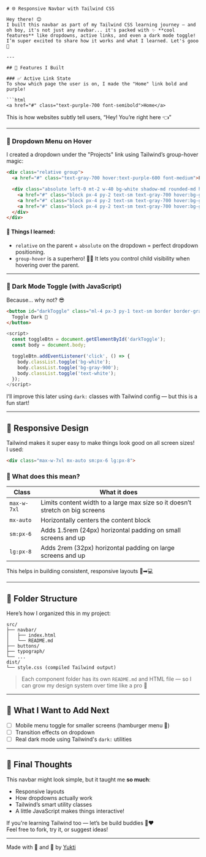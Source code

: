 ```

# 🌐 Responsive Navbar with Tailwind CSS

Hey there! 😊  
I built this navbar as part of my Tailwind CSS learning journey — and oh boy, it's not just any navbar... it's packed with ✨ **cool features** like dropdowns, active links, and even a dark mode toggle! I’m super excited to share how it works and what I learned. Let's gooo 🚀

---

## 🔧 Features I Built

### ✅ Active Link State
To show which page the user is on, I made the "Home" link bold and purple!

```html
<a href="#" class="text-purple-700 font-semibold">Home</a>
```

This is how websites subtly tell users, “Hey! You’re right here 👈”

---

### 📂 Dropdown Menu on Hover

I created a dropdown under the "Projects" link using Tailwind’s group-hover magic:

```html
<div class="relative group">
  <a href="#" class="text-gray-700 hover:text-purple-600 font-medium">Projects</a>

  <div class="absolute left-0 mt-2 w-40 bg-white shadow-md rounded-md hidden group-hover:block z-10">
    <a href="#" class="block px-4 py-2 text-sm text-gray-700 hover:bg-gray-100">Websites</a>
    <a href="#" class="block px-4 py-2 text-sm text-gray-700 hover:bg-gray-100">UI Components</a>
    <a href="#" class="block px-4 py-2 text-sm text-gray-700 hover:bg-gray-100">Experiments</a>
  </div>
</div>
```

#### 🧠 Things I learned:

- `relative` on the parent + `absolute` on the dropdown = perfect dropdown positioning.
- `group-hover` is a superhero! 🦸‍♀️ It lets you control child visibility when hovering over the parent.

---

### 🌙 Dark Mode Toggle (with JavaScript)

Because… why not? 😎

```html
<button id="darkToggle" class="ml-4 px-3 py-1 text-sm border border-gray-300 rounded-md hover:bg-gray-100">
  Toggle Dark 🌙
</button>
```

```js
<script>
  const toggleBtn = document.getElementById('darkToggle');
  const body = document.body;

  toggleBtn.addEventListener('click', () => {
    body.classList.toggle('bg-white');
    body.classList.toggle('bg-gray-900');
    body.classList.toggle('text-white');
  });
</script>
```

I’ll improve this later using `dark:` classes with Tailwind config — but this is a fun start!

---

## 📱 Responsive Design

Tailwind makes it super easy to make things look good on all screen sizes!  
I used:

```html
<div class="max-w-7xl mx-auto sm:px-6 lg:px-8">
```

### 🤔 What does this mean?

| Class        | What it does                                                                 |
|--------------|------------------------------------------------------------------------------|
| `max-w-7xl`  | Limits content width to a large max size so it doesn’t stretch on big screens |
| `mx-auto`    | Horizontally centers the content block                                        |
| `sm:px-6`    | Adds 1.5rem (24px) horizontal padding on small screens and up                 |
| `lg:px-8`    | Adds 2rem (32px) horizontal padding on large screens and up                   |

This helps in building consistent, responsive layouts 📱➡💻

---

## 🧱 Folder Structure

Here’s how I organized this in my project:

```
src/
├── navbar/
│   ├── index.html
│   └── README.md
├── buttons/
├── typograph/
└── ...
dist/
└── style.css (compiled Tailwind output)
```

> Each component folder has its own `README.md` and HTML file — so I can grow my design system over time like a pro 🌱

---

## 🌈 What I Want to Add Next

- [ ] Mobile menu toggle for smaller screens (hamburger menu 🍔)
- [ ] Transition effects on dropdown
- [ ] Real dark mode using Tailwind's `dark:` utilities

---

## 🧠 Final Thoughts

This navbar might look simple, but it taught me **so much**:

- Responsive layouts
- How dropdowns actually work
- Tailwind’s smart utility classes
- A little JavaScript makes things interactive!

If you're learning Tailwind too — let’s be build buddies 🤜❤️  
Feel free to fork, try it, or suggest ideas!

---

Made with 🧠 and 💜 by [Yukti](https://github.com/yukti-says)
```
